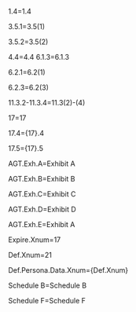 1.4=1.4

3.5.1=3.5(1)

3.5.2=3.5(2)

4.4=4.4
6.1.3=6.1.3

6.2.1=6.2(1)

6.2.3=6.2(3)

11.3.2-11.3.4=11.3(2)-(4)

17=17

17.4={17}.4

17.5={17}.5

AGT.Exh.A=Exhibit A

AGT.Exh.B=Exhibit B

AGT.Exh.C=Exhibit C

AGT.Exh.D=Exhibit D

AGT.Exh.E=Exhibit A

Expire.Xnum=17

Def.Xnum=21

Def.Persona.Data.Xnum={Def.Xnum}

Schedule B=Schedule B

Schedule F=Schedule F

	  
